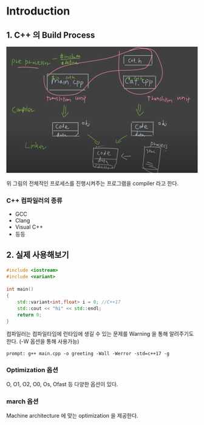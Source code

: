 # Introduction

## 1. C++ 의 Build Process

![build_process](Images/2/build_process.png)

위 그림의 전체적인 프로세스를 진행시켜주는 프로그램을 compiler 라고 한다.

### C++ 컴파일러의 종류

- GCC
- Clang
- Visual C++
- 등등

## 2. 실제 사용해보기

```c++
#include <iostream>
#include <variant>

int main()
{
	std::variant<int,float> i = 0; //C++17
	std::cout << "hi" << std::endl;
	return 0;
}
```

컴파일러는 컴파일타임에 런타임에 생길 수 있는 문제를 Warning 을 통해 알려주기도 한다. (-W 옵션을 통해 사용가능)

```shell
prompt: g++ main.cpp -o greeting -Wall -Werror -std=c++17 -g
```

### Optimization 옵션

O, O1, O2, O0, Os, Ofast 등 다양한 옵션이 있다.

### march 옵션

Machine architecture 에 맞는 optimization 을 제공한다.


